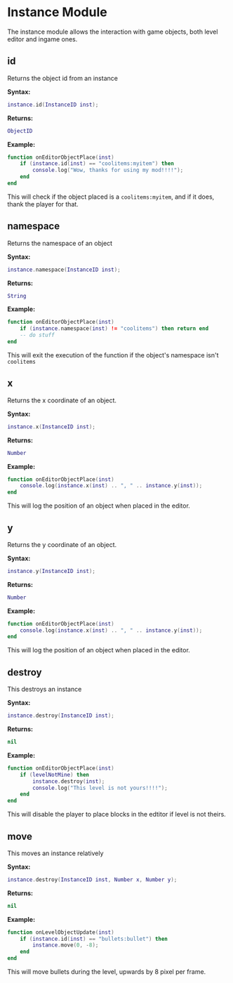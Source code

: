 # Instance Module
The instance module allows the interaction with game objects, both level editor and ingame ones.

## id
Returns the object id from an instance

**Syntax:**
```lua
instance.id(InstanceID inst);
```

**Returns:**
```lua
ObjectID
```

**Example:**
```lua
function onEditorObjectPlace(inst)
	if (instance.id(inst) == "coolitems:myitem") then
		console.log("Wow, thanks for using my mod!!!!");
	end
end
```
This will check if the object placed is a `coolitems:myitem`, and if it does, thank the player for that.

## namespace
Returns the namespace of an object

**Syntax:**
```lua
instance.namespace(InstanceID inst);
```

**Returns:**
```lua
String
```

**Example:**
```lua
function onEditorObjectPlace(inst)
	if (instance.namespace(inst) != "coolitems") then return end
	-- do stuff
end
```
This will exit the execution of the function if the object's namespace isn't `coolitems`

## x
Returns the x coordinate of an object.

**Syntax:**
```lua
instance.x(InstanceID inst);
```

**Returns:**
```lua
Number
```

**Example:**
```lua
function onEditorObjectPlace(inst)
	console.log(instance.x(inst) .. ", " .. instance.y(inst));
end
```
This will log the position of an object when placed in the editor.

## y
Returns the y coordinate of an object.

**Syntax:**
```lua
instance.y(InstanceID inst);
```

**Returns:**
```lua
Number
```

**Example:**
```lua
function onEditorObjectPlace(inst)
	console.log(instance.x(inst) .. ", " .. instance.y(inst));
end
```
This will log the position of an object when placed in the editor.

## destroy
This destroys an instance

**Syntax:**
```lua
instance.destroy(InstanceID inst);
```

**Returns:**
```lua
nil
```

**Example:**
```lua
function onEditorObjectPlace(inst)
	if (levelNotMine) then
		instance.destroy(inst);
		console.log("This level is not yours!!!!");
	end
end
```
This will disable the player to place blocks in the edtitor if level is not theirs.

## move
This moves an instance relatively

**Syntax:**
```lua
instance.destroy(InstanceID inst, Number x, Number y);
```

**Returns:**
```lua
nil
```

**Example:**
```lua
function onLevelObjectUpdate(inst)
	if (instance.id(inst) == "bullets:bullet") then
		instance.move(0, -8);
	end
end
```
This will move bullets during the level, upwards by 8 pixel per frame.